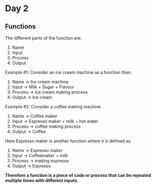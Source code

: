 # Day 2

## Functions

The different parts of the function are:

1. Name
2. Input
3. Process
4. Output

Example #1: Consider an ice cream machine as a function then:

1. Name -> Ice cream machine
2. Input -> Milk + Sugar + Flavour
3. Process -> Ice cream making process
4. Output -> Ice cream

Example #2: Consider a coffee making machine.

1. Name -> Coffee maker
2. Input -> Espresso maker + milk + hot water
3. Process -> coffee making process
4. Output -> Coffee

Here Espresso maker is another function where it is defined as.

1. Name -> Espresso maker
2. Input -> Coffeemaker + milk
3. Process -> making espresso
4. Output -> Espresso

**Therefore a function is a piece of code or process that can be repeated multiple times with different inputs.**
